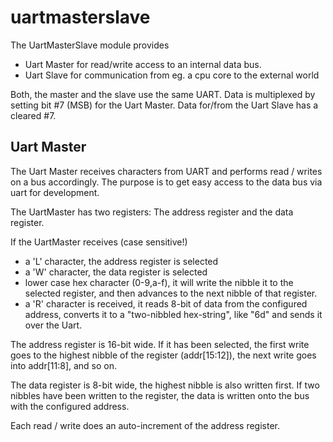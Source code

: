 # uartmasterslave
The UartMasterSlave module provides
- Uart Master for read/write access to an internal data bus.
- Uart Slave for communication from eg. a cpu core to the external world

Both, the master and the slave use the same UART. Data is multiplexed by setting bit #7 (MSB) for
the Uart Master. Data for/from the Uart Slave has a cleared #7.


## Uart Master
The Uart Master receives characters from UART and performs read / writes on a bus
accordingly. The purpose is to get easy access to the data bus via uart for development.

The UartMaster has two registers: The address register and the data register.

If the UartMaster receives (case sensitive!)
- a 'L' character, the address register is selected
- a 'W' character, the data register is selected
- lower case hex character (0-9,a-f), it will write the nibble it to the
selected register, and then advances to the next nibble of that register.
- a 'R' character is received, it reads 8-bit of data from the configured address,
converts it to a "two-nibbled hex-string", like "6d" and sends it over the Uart.

The address register is 16-bit wide. If it has been selected, the first write goes
to the highest nibble of the register (addr[15:12]), the next write goes into addr[11:8], and so on.

The data register is 8-bit wide, the highest nibble is also written first. If two
nibbles have been written to the register, the data is written onto the bus with
the configured address.

Each read / write does an auto-increment of the address register.

